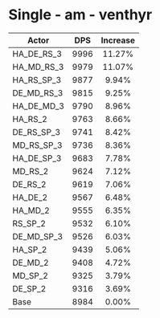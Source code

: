 # Single - am - venthyr
| Actor | DPS | Increase |
|---|:---:|:---:|
|HA_DE_RS_3|9996|11.27%|
|HA_MD_RS_3|9979|11.07%|
|HA_RS_SP_3|9877|9.94%|
|DE_MD_RS_3|9815|9.25%|
|HA_DE_MD_3|9790|8.96%|
|HA_RS_2|9763|8.66%|
|DE_RS_SP_3|9741|8.42%|
|MD_RS_SP_3|9736|8.36%|
|HA_DE_SP_3|9683|7.78%|
|MD_RS_2|9624|7.12%|
|DE_RS_2|9619|7.06%|
|HA_DE_2|9567|6.48%|
|HA_MD_2|9555|6.35%|
|RS_SP_2|9532|6.10%|
|DE_MD_SP_3|9526|6.03%|
|HA_SP_2|9439|5.06%|
|DE_MD_2|9408|4.72%|
|MD_SP_2|9325|3.79%|
|DE_SP_2|9316|3.69%|
|Base|8984|0.00%|
